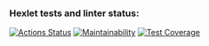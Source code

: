 ### Hexlet tests and linter status:
[![Actions Status](https://github.com/zhek111/python-project-51/workflows/hexlet-check/badge.svg)](https://github.com/zhek111/python-project-51/actions)
[![Maintainability](https://api.codeclimate.com/v1/badges/7246930a7253f05f0a33/maintainability)](https://codeclimate.com/github/zhek111/python-project-51/maintainability)
[![Test Coverage](https://api.codeclimate.com/v1/badges/7246930a7253f05f0a33/test_coverage)](https://codeclimate.com/github/zhek111/python-project-51/test_coverage)